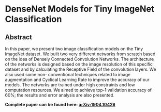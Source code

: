 # DenseNet Models for Tiny ImageNet Classification

## Abstract 

In this paper, we present two image classification models on the Tiny ImageNet dataset. We built two very different networks from scratch based on the idea of Densely Connected Convolution Networks. The architecture of the networks is designed based on the image resolution of this specific dataset and by calculating the Receptive Field of the convolution layers. We also used some non- conventional techniques related to image augmentation and Cyclical Learning Rate to improve the accuracy of our models. The networks are trained under high constraints and low computation resources. We aimed to achieve top-1 validation accuracy of 60%; the results and error analysis are also presented.

**Complete paper can be found here: [arXiv:1904.10429](https://arxiv.org/abs/1904.10429)**
